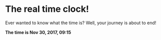 # The real time clock!

Ever wanted to know what the time is? Well, your journey is about to end!

**The time is Nov 30, 2017, 09:15**